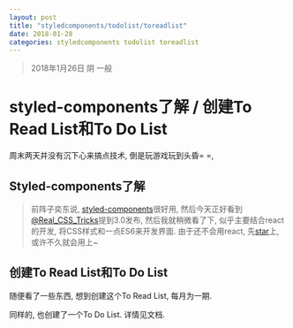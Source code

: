 ```yaml
---
layout: post
title: "styledcomponents/todolist/toreadlist"
date: 2018-01-28
categories: styledcomponents todolist toreadlist
---
```

> 2018年1月26日 阴 一般

# styled-components了解 / 创建To Read List和To Do List

周末两天并没有沉下心来搞点技术, 倒是玩游戏玩到头昏= =,

## Styled-components了解

> 前阵子奕东说, [styled-components](https://www.styled-components.com/)很好用, 然后今天正好看到[@Real_CSS_Tricks](https://twitter.com/Real_CSS_Tricks)提到3.0发布, 然后我就稍微看了下, 似乎主要结合react的开发, 将CSS样式和一点ES6来开发界面. 由于还不会用react, 先[star](https://github.com/styled-components/styled-components)上, 或许不久就会用上~

## 创建To Read List和To Do List

随便看了一些东西, 想到创建这个To Read List, 每月为一期.

同样的, 也创建了一个To Do List. 详情见文档.